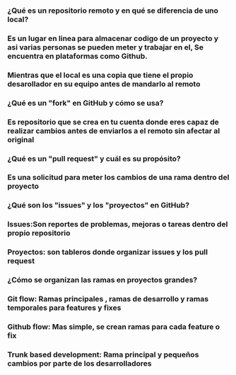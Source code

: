 ### ¿Qué es un repositorio remoto y en qué se diferencia de uno local?
### Es un lugar en linea para almacenar codigo de un proyecto y asi varias personas se pueden meter y trabajar en el, Se encuentra en plataformas como Github.
### Mientras que el local es una copia que tiene el propio desarollador en su equipo antes de mandarlo al remoto
### ¿Qué es un "fork" en GitHub y cómo se usa?
### Es repositorio que se crea en tu cuenta donde eres capaz de realizar cambios antes de enviarlos a el remoto sin afectar al  original
### ¿Qué es un "pull request" y cuál es su propósito?
### Es una solicitud para meter los cambios de una rama dentro del proyecto
### ¿Qué son los "issues" y los "proyectos" en GitHub?
### Issues:Son reportes de problemas, mejoras o tareas dentro del propio repositorio
### Proyectos: son tableros donde organizar issues y los pull request
### ¿Cómo se organizan las ramas en proyectos grandes?
### Git flow: Ramas principales , ramas de desarrollo y ramas temporales para features y fixes
### Github flow: Mas simple, se crean ramas para cada feature o fix
### Trunk based development: Rama principal y pequeños cambios por parte de los desarrolladores
